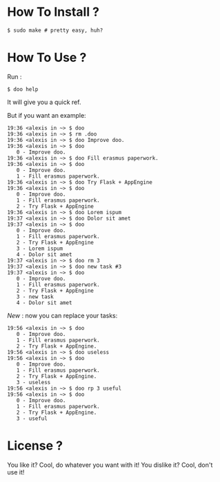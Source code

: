 How To Install ?
================

    $ sudo make # pretty easy, huh?

How To Use ?
============

Run :

    $ doo help

It will give you a quick ref.

But if you want an example:

    19:36 <alexis in ~> $ doo
    19:36 <alexis in ~> $ rm .doo 
    19:36 <alexis in ~> $ doo Improve doo.
    19:36 <alexis in ~> $ doo
       0 - Improve doo.
    19:36 <alexis in ~> $ doo Fill erasmus paperwork.
    19:36 <alexis in ~> $ doo
       0 - Improve doo.
       1 - Fill erasmus paperwork.
    19:36 <alexis in ~> $ doo Try Flask + AppEngine
    19:36 <alexis in ~> $ doo
       0 - Improve doo.
       1 - Fill erasmus paperwork.
       2 - Try Flask + AppEngine
    19:36 <alexis in ~> $ doo Lorem ispum
    19:37 <alexis in ~> $ doo Dolor sit amet
    19:37 <alexis in ~> $ doo 
       0 - Improve doo.
       1 - Fill erasmus paperwork.
       2 - Try Flask + AppEngine
       3 - Lorem ispum
       4 - Dolor sit amet
    19:37 <alexis in ~> $ doo rm 3
    19:37 <alexis in ~> $ doo new task #3
    19:37 <alexis in ~> $ doo
       0 - Improve doo.
       1 - Fill erasmus paperwork.
       2 - Try Flask + AppEngine
       3 - new task
       4 - Dolor sit amet

*New* : now you can replace your tasks:

    19:56 <alexis in ~> $ doo
       0 - Improve doo.
       1 - Fill erasmus paperwork.
       2 - Try Flask + AppEngine.
    19:56 <alexis in ~> $ doo useless
    19:56 <alexis in ~> $ doo
       0 - Improve doo.
       1 - Fill erasmus paperwork.
       2 - Try Flask + AppEngine.
       3 - useless
    19:56 <alexis in ~> $ doo rp 3 useful
    19:56 <alexis in ~> $ doo
       0 - Improve doo.
       1 - Fill erasmus paperwork.
       2 - Try Flask + AppEngine.
       3 - useful

License ?
=========

You like it? Cool, do whatever you want with it!
You dislike it? Cool, don't use it!

